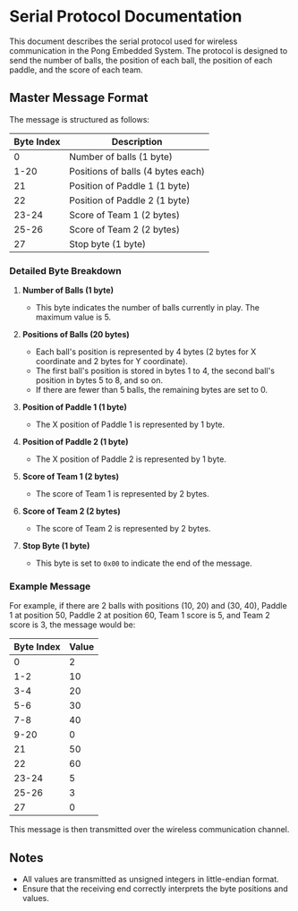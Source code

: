 # Serial Protocol Documentation

This document describes the serial protocol used for wireless communication in the Pong Embedded System. The protocol is designed to send the number of balls, the position of each ball, the position of each paddle, and the score of each team.

## Master Message Format

The message is structured as follows:

| Byte Index | Description                        |
|------------|------------------------------------|
| 0          | Number of balls (1 byte)           |
| 1-20       | Positions of balls (4 bytes each)  |
| 21         | Position of Paddle 1 (1 byte)      |
| 22         | Position of Paddle 2 (1 byte)      |
| 23-24      | Score of Team 1 (2 bytes)          |
| 25-26      | Score of Team 2 (2 bytes)          |
| 27         | Stop byte (1 byte)                 |

### Detailed Byte Breakdown

1. **Number of Balls (1 byte)**
   - This byte indicates the number of balls currently in play. The maximum value is 5.

2. **Positions of Balls (20 bytes)**
   - Each ball's position is represented by 4 bytes (2 bytes for X coordinate and 2 bytes for Y coordinate).
   - The first ball's position is stored in bytes 1 to 4, the second ball's position in bytes 5 to 8, and so on.
   - If there are fewer than 5 balls, the remaining bytes are set to 0.

3. **Position of Paddle 1 (1 byte)**
   - The X position of Paddle 1 is represented by 1 byte.

4. **Position of Paddle 2 (1 byte)**
   - The X position of Paddle 2 is represented by 1 byte.

5. **Score of Team 1 (2 bytes)**
   - The score of Team 1 is represented by 2 bytes.

6. **Score of Team 2 (2 bytes)**
   - The score of Team 2 is represented by 2 bytes.

7. **Stop Byte (1 byte)**
   - This byte is set to `0x00` to indicate the end of the message.

### Example Message

For example, if there are 2 balls with positions (10, 20) and (30, 40), Paddle 1 at position 50, Paddle 2 at position 60, Team 1 score is 5, and Team 2 score is 3, the message would be:

| Byte Index | Value |
|------------|-------|
| 0          | 2     |
| 1-2        | 10    |
| 3-4        | 20    |
| 5-6        | 30    |
| 7-8        | 40    |
| 9-20       | 0     |
| 21         | 50    |
| 22         | 60    |
| 23-24      | 5     |
| 25-26      | 3     |
| 27         | 0     |

This message is then transmitted over the wireless communication channel.

## Notes

- All values are transmitted as unsigned integers in little-endian format.
- Ensure that the receiving end correctly interprets the byte positions and values.